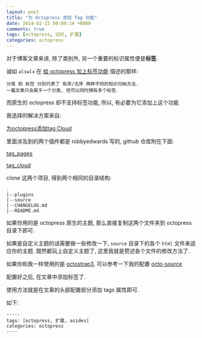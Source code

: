 ```yaml
---
layout: post
title: "为 Octopress 添加 Tag 功能"
date: 2014-02-15 00:09:14 +0800
comments: true
tags: [octopress, 边栏, 扩展]
categories: octopress
---
```


对于博客文章来讲, 除了类别外, 另一个重要的标识属性便是**标签**.
<!--more-->

诚如 `alswlx` 在 [给 octopress 加上标签功能](http://blog.log4d.com/2012/05/tag-cloud/)
描述的那样:
```
分类 和 标签 分别代表了 有序/无序 两种不同的知识归纳方法.
一篇文章只会属于一个分类, 但可以同时拥有多个标签.
```

而原生的 octopress 却不支持标签功能, 所以, 有必要为它添加上这个功能


我选择的解决方案来自: 

[为octopress添加tag
Cloud](http://codemacro.com/2012/07/18/add-tag-to-octopress/)

里面涉及到的两个插件都是 robbyedwards 写的, github 仓库附在下面:

[tag_pages](https://github.com/robbyedwards/octopress-tag-pages)

[tag_cloud](https://github.com/robbyedwards/octopress-tag-cloud)

clone 这两个项目, 得到两个相同的目录结构:

```
.
|--plugins
|--source
|--CHANGELOG.md
|--README.md
```

如果你用的是 octopress 原生的主题, 那么直接复制这两个文件夹到 octopress
目录下即可.

如果是自定义主题的话需要做一些修改一下, `source` 目录下的各个 `html`
文件来适应你的主题. 既然都玩上自定义主题了,
这里我就是赘述各个文件的修改方法了.

如果你和我一样使用的是 [octostrap3](https://github.com/kAworu/octostrap3), 可以参考一下我的配置
[octo-source](https://github.com/Ralph-Wang/octo-source)

配置好之后, 在文章中添加标签了.

使用方法就是在文章的头部配置部分添加 tags 属性即可.

如下:

```
-----
tags: [octopress, 扩展, asides]
categories: octopress
----
```
